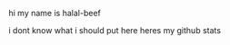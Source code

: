 hi my name is halal-beef

i dont know what i should put here heres my github stats



<picture>
  <source
    srcset="https://github-readme-stats.vercel.app/api?username=halal-beef&show_icons=true&theme=radical"
    media="(prefers-color-scheme: dark)"
  />
</picture>

